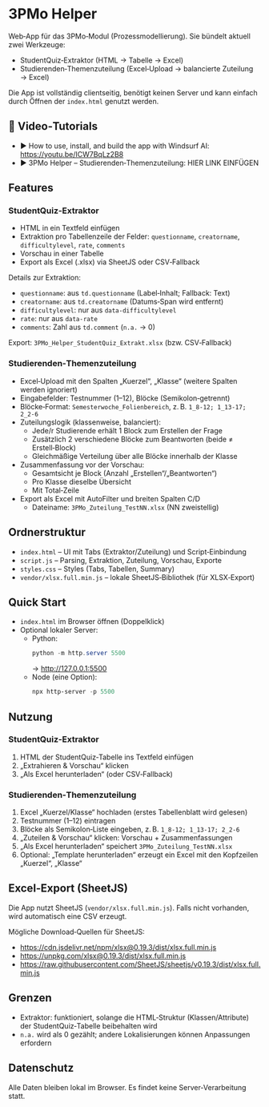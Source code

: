 # 3PMo Helper

Web‑App für das 3PMo‑Modul (Prozessmodellierung). Sie bündelt aktuell zwei Werkzeuge:

- StudentQuiz‑Extraktor (HTML → Tabelle → Excel)
- Studierenden‑Themenzuteilung (Excel‑Upload → balancierte Zuteilung → Excel)

Die App ist vollständig clientseitig, benötigt keinen Server und kann einfach durch Öffnen der `index.html` genutzt werden.

## 🎥 Video‑Tutorials
- ▶️ How to use, install, and build the app with Windsurf AI: https://youtu.be/ICW7BqLz2B8
- ▶️ 3PMo Helper – Studierenden‑Themenzuteilung: HIER LINK EINFÜGEN

## Features

### StudentQuiz‑Extraktor
- HTML in ein Textfeld einfügen
- Extraktion pro Tabellenzeile der Felder: `questionname`, `creatorname`, `difficultylevel`, `rate`, `comments`
- Vorschau in einer Tabelle
- Export als Excel (.xlsx) via SheetJS oder CSV‑Fallback

Details zur Extraktion:
- `questionname`: aus `td.questionname` (Label‑Inhalt; Fallback: Text)
- `creatorname`: aus `td.creatorname` (Datums‑Span wird entfernt)
- `difficultylevel`: nur aus `data-difficultylevel`
- `rate`: nur aus `data-rate`
- `comments`: Zahl aus `td.comment` (`n.a.` → 0)

Export: `3PMo_Helper_StudentQuiz_Extrakt.xlsx` (bzw. CSV‑Fallback)

### Studierenden‑Themenzuteilung
- Excel‑Upload mit den Spalten „Kuerzel“, „Klasse“ (weitere Spalten werden ignoriert)
- Eingabefelder: Testnummer (1–12), Blöcke (Semikolon‑getrennt)
- Blöcke‑Format: `Semesterwoche_Folienbereich`, z. B. `1_8-12; 1_13-17; 2_2-6`
- Zuteilungslogik (klassenweise, balanciert):
  - Jede/r Studierende erhält 1 Block zum Erstellen der Frage
  - Zusätzlich 2 verschiedene Blöcke zum Beantworten (beide ≠ Erstell‑Block)
  - Gleichmäßige Verteilung über alle Blöcke innerhalb der Klasse
- Zusammenfassung vor der Vorschau:
  - Gesamtsicht je Block (Anzahl „Erstellen“/„Beantworten“)
  - Pro Klasse dieselbe Übersicht
  - Mit Total‑Zeile
- Export als Excel mit AutoFilter und breiten Spalten C/D
  - Dateiname: `3PMo_Zuteilung_TestNN.xlsx` (NN zweistellig)

## Ordnerstruktur
- `index.html` – UI mit Tabs (Extraktor/Zuteilung) und Script‑Einbindung
- `script.js` – Parsing, Extraktion, Zuteilung, Vorschau, Exporte
- `styles.css` – Styles (Tabs, Tabellen, Summary)
- `vendor/xlsx.full.min.js` – lokale SheetJS‑Bibliothek (für XLSX‑Export)

## Quick Start
- `index.html` im Browser öffnen (Doppelklick)
- Optional lokaler Server:
  - Python:
    ```powershell
    python -m http.server 5500
    ```
    → http://127.0.0.1:5500
  - Node (eine Option):
    ```powershell
    npx http-server -p 5500
    ```

## Nutzung

### StudentQuiz‑Extraktor
1. HTML der StudentQuiz‑Tabelle ins Textfeld einfügen
2. „Extrahieren & Vorschau“ klicken
3. „Als Excel herunterladen“ (oder CSV‑Fallback)

### Studierenden‑Themenzuteilung
1. Excel „Kuerzel/Klasse“ hochladen (erstes Tabellenblatt wird gelesen)
2. Testnummer (1–12) eintragen
3. Blöcke als Semikolon‑Liste eingeben, z. B. `1_8-12; 1_13-17; 2_2-6`
4. „Zuteilen & Vorschau“ klicken: Vorschau + Zusammenfassungen
5. „Als Excel herunterladen“ speichert `3PMo_Zuteilung_TestNN.xlsx`
6. Optional: „Template herunterladen“ erzeugt ein Excel mit den Kopfzeilen „Kuerzel“, „Klasse“

## Excel‑Export (SheetJS)
Die App nutzt SheetJS (`vendor/xlsx.full.min.js`). Falls nicht vorhanden, wird automatisch eine CSV erzeugt.

Mögliche Download‑Quellen für SheetJS:
- https://cdn.jsdelivr.net/npm/xlsx@0.19.3/dist/xlsx.full.min.js
- https://unpkg.com/xlsx@0.19.3/dist/xlsx.full.min.js
- https://raw.githubusercontent.com/SheetJS/sheetjs/v0.19.3/dist/xlsx.full.min.js

## Grenzen
- Extraktor: funktioniert, solange die HTML‑Struktur (Klassen/Attribute) der StudentQuiz‑Tabelle beibehalten wird
- `n.a.` wird als 0 gezählt; andere Lokalisierungen können Anpassungen erfordern

## Datenschutz
Alle Daten bleiben lokal im Browser. Es findet keine Server‑Verarbeitung statt.
